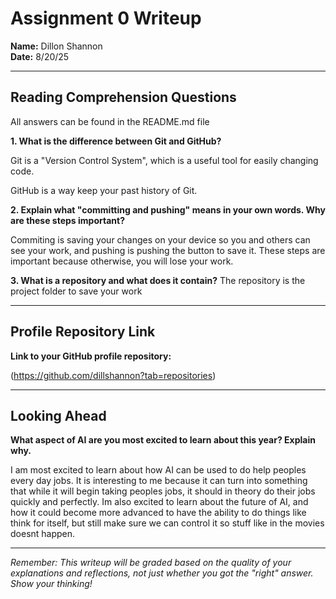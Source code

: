 # Assignment 0 Writeup

**Name:** Dillon Shannon  
**Date:** 8/20/25

---

## Reading Comprehension Questions
All answers can be found in the README.md file

**1. What is the difference between Git and GitHub?**

Git is a "Version Control System", which is a useful tool for easily changing code.

GitHub is a way keep your past history of Git.

**2. Explain what "committing and pushing" means in your own words. Why are these steps important?**

Commiting is saving your changes on your device so you and others can see your work, and pushing is pushing the button to save it. These steps are important because otherwise, you will lose your work.

**3. What is a repository and what does it contain?**
The repository is the project folder to save your work

---

## Profile Repository Link

**Link to your GitHub profile repository:** 

(https://github.com/dillshannon?tab=repositories)

---

## Looking Ahead

**What aspect of AI are you most excited to learn about this year? Explain why.**

I am most excited to learn about how AI can be used to do help peoples every day jobs. It is interesting to me because it can turn into something that while it will begin taking peoples jobs, it should in theory do their jobs quickly and perfectly. Im also excited to learn about the future of AI, and how it could become more advanced to have the ability to do things like think for itself, but still make sure we can control it so stuff like in the movies doesnt happen.

---

*Remember: This writeup will be graded based on the quality of your explanations and reflections, not just whether you got the "right" answer. Show your thinking!*
